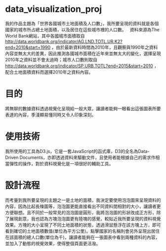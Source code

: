 # data_visualization_proj
我的作品主題為「世界各國城市土地面積及人口數」，我所要呈現的資料就是各個國家的城市所占總土地面積，以及居住在這些城市裡的人口數。  
資料來源為The World Bank網站，其中各國城市面積取自 http://data.worldbank.org/indicator/AG.LND.TOTL.UR.K2?end=2010&start=1990 ，由於最新資料時間為2010年，且觀察與1990年之資料內容並無太大的差異，因此推測各國城市面積在近年來並無太大的變化，選擇呈現2010年之資料並不會太過時；城市人口數則取自 http://data.worldbank.org/indicator/SP.URB.TOTL?end=2015&start=2010 ，配合土地面積資料而選擇2010年之資料內容。 
  
# 目的  
將無聊的數據資料透過視覺化呈現給一般大眾，讓讀者能夠一眼看出這張圖表所要表達的內容，季淺顯易懂同時又令人印象深刻。  

# 使用技術
我所使用的工具為D3.js，它是一套JavaScript的函式庫，D3的全名為Data-Driven Documents，亦即透過資料來驅動文件，且使用者能根據自己的需求作相當彈性的操作，對於資料視覺化是一項很好的輔助工具。  

# 設計流程
而考量到我所要呈現的主題之一是土地的面積，我決定要使用泡泡圖來呈現資料的內容，因為比起長條圖等，泡泡圖更能直接看出不同資料間相對的大小，讓讀者更方便聯想。且不同於一般常見的泡泡圖是圓形，我將泡泡圖的形狀改成正方形，除了展現創意，我也認為方塊泡泡圖更有陸塊的感覺，較貼近我所要呈現的資料視覺效果。方塊的大小呈現了不同土地面積的狀態，透過滑鼠懸浮在該方塊上方，即可看到確切的土地面積數值(單位為平方公里)。點擊國家的名稱則會另外呈現出居住在該面積的總人口數(單位為千)，讓讀者能夠在一張圖表中看到兩種資料的內容，並加入了動態的視覺效果，使得整個頁面更活潑。
